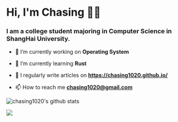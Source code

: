 <h1>Hi, I'm Chasing 👋🏻</h1>

<h3>I am a college student majoring in Computer Science in ShangHai University.</h3>

- 🔭 I’m currently working on **Operating System**

- 🌱 I’m currently learning **Rust**

- 📝 I regularly write articles on **https://chasing1020.github.io/**

- 📫 How to reach me **chasing1020@gmail.com**

![chasing1020's github stats](https://github-readme-stats.vercel.app/api?username=chasing1020&show_icons=true&theme=github_dark&hide_title=true&count_private=true)

<img src="https://github-profile-trophy.vercel.app/?username=chasing1020&column=4&theme=nord&margin-w=15&margin-h=15">

